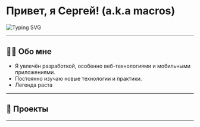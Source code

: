 # Привет, я Сергей!  (a.k.a **macros**)

![Typing SVG](https://readme-typing-svg.herokuapp.com?font=Fira+Code&size=28&pause=200&color=4caf50&background=00000000&width=500&lines=Добро+пожаловать+в+мой+GitHub)

---

## 👨‍💻 Обо мне

- Я увлечён разработкой, особенно веб-технологиями и мобильными приложениями.
- Постоянно изучаю новые технологии и практики.
- Легенда раста
---

## 📂 Проекты

---
